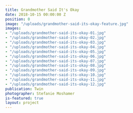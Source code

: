 ```yaml
---
title: Grandmother Said It's Okay
date: 2018-10-15 00:00:00 Z
position: 0
image: "/uploads/grandmother-said-its-okay-feature.jpg"
images:
- "/uploads/grandmother-said-its-okay-01.jpg"
- "/uploads/grandmother-said-its-okay-02.jpg"
- "/uploads/grandmother-said-its-okay-03.jpg"
- "/uploads/grandmother-said-its-okay-04.jpg"
- "/uploads/grandmother-said-its-okay-05.jpg"
- "/uploads/grandmother-said-its-okay-06.jpg"
- "/uploads/grandmother-said-its-okay-07.jpg"
- "/uploads/grandmother-said-its-okay-08.jpg"
- "/uploads/grandmother-said-its-okay-09.jpg"
- "/uploads/grandmother-said-its-okay-10.jpg"
- "/uploads/grandmother-said-its-okay-11.jpg"
- "/uploads/grandmother-said-its-okay-12.jpg"
publication: Twin
photographer: Stefanie Moshamer
is-featured: true
layout: project
---
```


